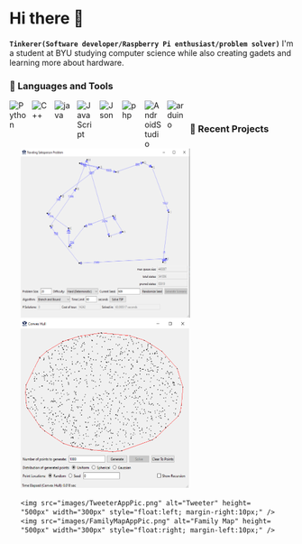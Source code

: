 # Hi there 👋
**`Tinkerer(Software developer/Raspberry Pi enthusiast/problem solver)`**
I'm a student at BYU studying computer science while also creating gadets and learning more about hardware. 

### 🧰 Languages and Tools 
<img align="left" alt="Python" width="30px" style="padding-right:10px;" src="https://cdn.jsdelivr.net/gh/devicons/devicon@latest/icons/python/python-original.svg"/><img />
<img align="left" alt="C++" width="30px" style="padding-right:10px;" src="https://cdn.jsdelivr.net/gh/devicons/devicon@latest/icons/cplusplus/cplusplus-original.svg" />
<img align="left" alt="java" width="30px" style="padding-right:10px;" src="https://cdn.jsdelivr.net/gh/devicons/devicon@latest/icons/java/java-original.svg" />
<img align="left" alt="JavaScript" width="30px" style="padding-right:10px;" src="https://cdn.jsdelivr.net/gh/devicons/devicon@latest/icons/javascript/javascript-original.svg" />
<img align="left" alt="Json" width="30px" style="padding-right:10px;" src="https://cdn.jsdelivr.net/gh/devicons/devicon@latest/icons/json/json-original.svg" />
<img align="left" alt="php" width="30px" style="padding-right:10px;" src="https://cdn.jsdelivr.net/gh/devicons/devicon@latest/icons/php/php-original.svg" />
<img align="left" alt="AndroidStudio" width="30px" style="padding-right:10px;" src="https://cdn.jsdelivr.net/gh/devicons/devicon@latest/icons/androidstudio/androidstudio-original.svg" />
<img align="left" alt="arduino" width="30px" style="padding-right:10px;" src="https://cdn.jsdelivr.net/gh/devicons/devicon@latest/icons/arduino/arduino-original.svg" />
### 📰 Recent Projects 
<p height= "60px" width="60px">
<div style="margin: 20px;">
    <img src="images/TSPpic.png" alt="TSP" height= "300px" width="300px"  />
    <img src="images/ConvexHullPic.png" alt="Convex Hull" height= "300px" width="300px" />


    <img src="images/TweeterAppPic.png" alt="Tweeter" height= "500px" width="300px" style="float:left; margin-right:10px;" />
    <img src="images/FamilyMapAppPic.png" alt="Family Map" height= "500px" width="300px" style="float:right; margin-left:10px;" />
</div>



                                                 
<!--
**tpurba/tpurba** is a ✨ _special_ ✨ repository because its `README.md` (this file) appears on your GitHub profile.

Here are some ideas to get you started:

- 🔭 I’m currently working on ...
- 🌱 I’m currently learning ...
- 👯 I’m looking to collaborate on ...
- 🤔 I’m looking for help with ...
- 💬 Ask me about ...
- 📫 How to reach me: ...
- 😄 Pronouns: ...
- ⚡ Fun fact: ...
-->
